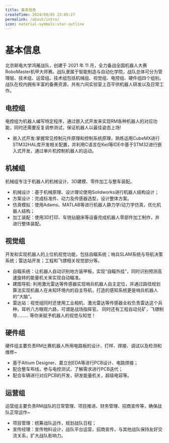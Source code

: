 ```yaml
---
title: 基本信息
createTime: 2024/09/05 23:05:27
permalink: /about/intro/
icon: material-symbols:star-outline
---
```

# 基本信息

北京邮电大学鸿雁战队，创建于 2021 年 11 月，全力备战全国机器人大赛RoboMaster机甲大师赛。战队隶属于智能制造与自动化学院，战队总体可分为管理层、技术组、运营组。技术组包括机械组、视觉组、电控组、硬件组四个组别。战队在校内拥有丰富的备赛资源，共有六间实验室上百平供机器人研发以及日常工作。

## 电控组

电控组为机器人编写特定程序，通过嵌入式开发来实现RM各种机器人的对应功能，同时还需要反复调参测试，保证机器人以最佳姿态上场!
- 嵌入式开发:掌握常见控制元件原理和控制系统原理，熟练运用CubeMX进行STM32HAL库开发相关配置，并利用C语言在Keil等IDE中基于STM32进行嵌入式开发，通过单片机控制机器人的运动。

## 机械组

机械组专注于机器人的机械设计、3D建模、零件加工与整车装配。
- 机械设计：基于机械原理、设计理论使用Solidworks进行机器人结构设计；
- 方案设计：完成标准件、动力及传感器选型，设计整体方案。
- 仿真模拟：使用Adams、MATLAB等进行机器人静力学/动力学仿真，优化机器人结构；
- 加工装配：使用3D打印、车铣钻磨床等设备完成机器人零部件加工制作，并进行整体装配。

## 视觉组

开发和实现机器人的上位机视觉功能，包括自瞄系统；哨兵SLAM系统与导航决策系统；雷达站开发；工程和飞镖相关视觉部分等。
- 自瞄系统：让机器人自动识别地方装甲板，实现“自瞄外挂”，同时识别预测高速旋转的能量机关来实现自动瞄准。
- 建图导航: 利用激光雷达等传感器实现哨兵机器人自主定位，并通过路径规划算法实现机器人在未知环境内的自主导航，打造的感知系统更是哨兵机器人的“大脑”。
- 雷达站：视觉组同时还使用工业相机、激光雷达等传感器全权负责雷达这个兵种，耳听八方眼观六路，可谓是战场指挥官。
同时还有工程自动兑矿，飞镖制导……… 等你来赋予机器人的视觉与知觉！

## 硬件组

硬件组主要负责RM比赛机器人所用电路板的设计、打样、焊接、调试以及检测和维修~
- 基于Altium Designer、嘉立创EDA等进行PCB设计、电路焊接；
- 配合整车布线，参与电控测试，了解需求进行PCB迭代；
- 配合车辆进行对应PCB的开发，研发能量机关，超级电容等。

## 运营组

运营组主要负责RM战队的日常管理、项目推进、财务管理、招商宣传等，确保战队正常运作~
- 项目管理：统筹战队运作，规划战队日程；
- 宣传经理：宣传物料设计，战队平台运营，招商宣传，与其他战队保持友好交流关系，扩大战队影响力。